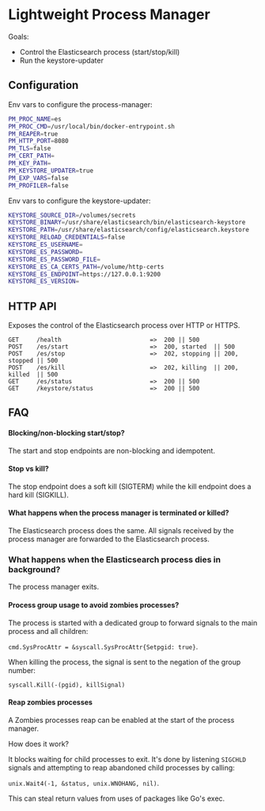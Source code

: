 # Lightweight Process Manager

Goals:
- Control the Elasticsearch process (start/stop/kill)
- Run the keystore-updater

## Configuration

Env vars to configure the process-manager:

```bash
PM_PROC_NAME=es
PM_PROC_CMD=/usr/local/bin/docker-entrypoint.sh
PM_REAPER=true
PM_HTTP_PORT=8080
PM_TLS=false
PM_CERT_PATH=
PM_KEY_PATH=
PM_KEYSTORE_UPDATER=true
PM_EXP_VARS=false
PM_PROFILER=false

```

Env vars to configure the keystore-updater:

```bash
KEYSTORE_SOURCE_DIR=/volumes/secrets
KEYSTORE_BINARY=/usr/share/elasticsearch/bin/elasticsearch-keystore
KEYSTORE_PATH=/usr/share/elasticsearch/config/elasticsearch.keystore
KEYSTORE_RELOAD_CREDENTIALS=false
KEYSTORE_ES_USERNAME=
KEYSTORE_ES_PASSWORD=
KEYSTORE_ES_PASSWORD_FILE=
KEYSTORE_ES_CA_CERTS_PATH=/volume/http-certs
KEYSTORE_ES_ENDPOINT=https://127.0.0.1:9200
KEYSTORE_ES_VERSION=
```

## HTTP API

Exposes the control of the Elasticsearch process over HTTP or HTTPS.

```
GET     /health                         =>  200 || 500
POST    /es/start                       =>  200, started  || 500
POST    /es/stop                        =>  202, stopping || 200, stopped || 500
POST    /es/kill                        =>  202, killing  || 200, killed  || 500
GET     /es/status                      =>  200 || 500
GET     /keystore/status                =>  200 || 500
```

## FAQ

#### Blocking/non-blocking start/stop?

The start and stop endpoints are non-blocking and idempotent.

#### Stop vs kill?

The stop endpoint does a soft kill (SIGTERM) while the kill endpoint does a hard kill (SIGKILL).

#### What happens when the process manager is terminated or killed?

The Elasticsearch process does the same.
All signals received by the process manager are forwarded to the Elasticsearch process. 

### What happens when the Elasticsearch process dies in background?

The process manager exits.

#### Process group usage to avoid zombies processes?

The process is started with a dedicated group to forward signals to the main process and all children:

`cmd.SysProcAttr = &syscall.SysProcAttr{Setpgid: true}`.

When killing the process, the signal is sent to the negation of the group number:

`syscall.Kill(-(pgid), killSignal)`

#### Reap zombies processes

A Zombies processes reap can be enabled at the start of the process manager.

How does it work?

It blocks waiting for child processes to exit. It's done by listening `SIGCHLD` signals and 
attempting to reap abandoned child processes by calling:

`unix.Wait4(-1, &status, unix.WNOHANG, nil)`.

This can steal return values from uses of packages like Go's exec.

